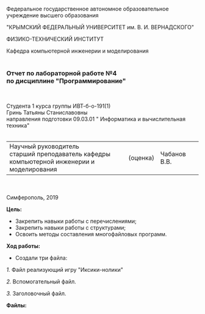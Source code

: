 
Федеральное государственное автономное образовательное учреждение высшего образования  

"КРЫМСКИЙ ФЕДЕРАЛЬНЫЙ УНИВЕРСИТЕТ им. В. И. ВЕРНАДСКОГО"  

ФИЗИКО-ТЕХНИЧЕСКИЙ ИНСТИТУТ  

Кафедра компьютерной инженерии и моделирования
<br/></br>



### Отчет по лабораторной работе №4 </br> по дисциплине "Программирование"
<br/>

Студента 1 курса группы ИВТ-б-о-191(1)  
Гринь Татьяны Станиславовны </br>
направления подготовки 09.03.01 " Информатика и вычислительная техника"  
<br/>

<table>
<tr><td>Научный руководитель<br/> старший преподаватель кафедры<br/> компьютерной инженерии и моделирования</td>
<td>(оценка)</td>
<td>Чабанов В.В.</td>
</tr>
</table>
<br/><br/>
​
Симферополь, 2019

__Цель:__ </tr>
+ Закрепить навыки работы с перечислениями;
+ Закрепить навыки работы с структурами;
+ Освоить методы составления многофайловых программ.</tr>

__Ход работы:__
 
 + Создали три файла:

_1._ Файл реализующий игру "Иксики-нолики"</tr>

_2._ Вспомогательный файл. </tr>

_3._ Заголовочный файл. </tr>

__Файлы:__

